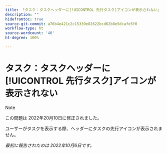```yaml
---
title: 「タスク：タスクヘッダーに[!UICONTROL 先行タスク]アイコンが表示されない」
description: ""
hidefromtoc: true
source-git-commit: a76b4e421c2c15339e82622bcd62b8e5dcafe5f0
workflow-type: ht
source-wordcount: '40'
ht-degree: 100%

---
```



# タスク：タスクヘッダーに[!UICONTROL 先行タスク]アイコンが表示されない

>[!NOTE]
>
>この問題は 2022年20月10日に修正されました。

ユーザーがタスクを表示する際、ヘッダーにタスクの先行アイコンが表示されません。

_最初に報告されたのは 2022年10月6日です。_

